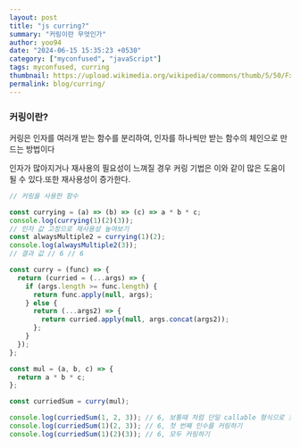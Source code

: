 ```yaml
---
layout: post
title: "js curring?"
summary: "커링이란 무엇인가"
author: yoo94
date: "2024-06-15 15:35:23 +0530"
category: ["myconfused", "javaScript"]
tags: myconfused, curring
thumbnail: https://upload.wikimedia.org/wikipedia/commons/thumb/5/50/Fxemoji_u2049.svg/255px-Fxemoji_u2049.svg.png
permalink: blog/curring/
---
```


### 커링이란?

커링은 인자를 여러개 받는 함수를 분리하여, 인자를 하나씩만 받는 함수의 체인으로 만드는 방법이다

인자가 많아지거나 재사용의 필요성이 느껴질 경우 커링 기법은 이와 같이 많은 도움이 될 수 있다.또한 재사용성이 증가한다.

```javascript
// 커링을 사용한 함수

const currying = (a) => (b) => (c) => a * b * c;
console.log(currying(1)(2)(3));
// 인자 값 고정으로 재사용성 높여보기
const alwaysMultiple2 = currying(1)(2);
console.log(alwaysMultiple2(3));
// 결과 값 // 6 // 6
```

```javascript
const curry = (func) => {
  return (curried = (...args) => {
    if (args.length >= func.length) {
      return func.apply(null, args);
    } else {
      return (...args2) => {
        return curried.apply(null, args.concat(args2));
      };
    }
  });
};

const mul = (a, b, c) => {
  return a * b * c;
};

const curriedSum = curry(mul);

console.log(curriedSum(1, 2, 3)); // 6, 보통때 처럼 단일 callable 형식으로 호출하기
console.log(curriedSum(1)(2, 3)); // 6, 첫 번째 인수를 커링하기
console.log(curriedSum(1)(2)(3)); // 6, 모두 커링하기
```
